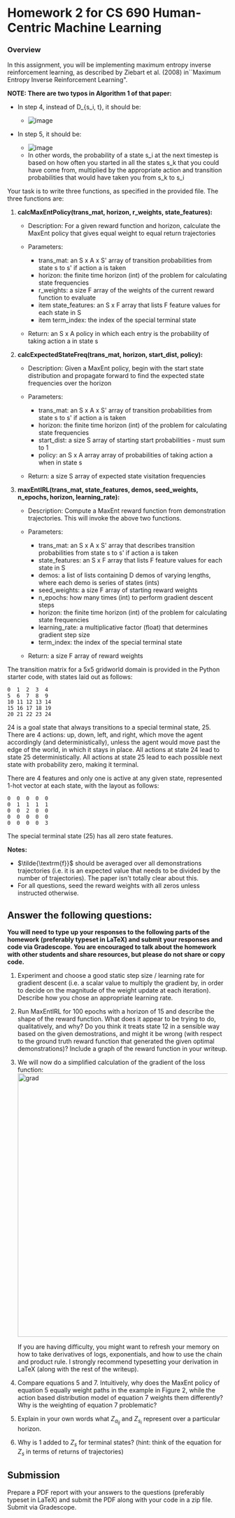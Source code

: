 # Homework 2 for CS 690 Human-Centric Machine Learning

### Overview

In this assignment, you will be implementing maximum entropy inverse reinforcement learning, as described by Ziebart et al. (2008) in``Maximum Entropy Inverse Reinforcement Learning".

**NOTE: There are two typos in Algorithm 1 of that paper:**
- In step 4, instead of D_{s_i, t}, it should be: 
  - ![image](https://github.com/sniekum/MaxEntIRL_assignment/assets/1664131/e7c49e02-84b1-4229-b6b4-9b27812aedb6)

- In step 5, it should be:
  - ![image](https://github.com/sniekum/MaxEntIRL_assignment/assets/1664131/978ffc22-f707-490e-a754-fb340a916908)
  - In other words, the probability of a state s_i at the next timestep is based on how often you started in all the states s_k that you could have come from, multiplied by the appropriate action and transition probabilities that would have taken you from s_k to s_i

Your task is to write three functions, as specified in the provided file.  The three functions are:

1. **calcMaxEntPolicy(trans\_mat, horizon, r\_weights, state\_features):**
  
   - Description: For a given reward function and horizon, calculate the MaxEnt policy that gives equal weight to equal return trajectories
  
   - Parameters:
     - trans_mat: an S x A x S' array of transition probabilities from state s to s' if action a is taken
     - horizon: the finite time horizon (int) of the problem for calculating state frequencies
     - r_weights: a size F array of the weights of the current reward function to evaluate
     - item state_features: an S x F array that lists F feature values for each state in S
     - item term_index: the index of the special terminal state
  
   - Return: an S x A policy in which each entry is the probability of taking action a in state s


2. **calcExpectedStateFreq(trans\_mat, horizon, start\_dist, policy):**
  
   - Description: Given a MaxEnt policy, begin with the start state distribution and propagate forward to find the expected state frequencies over the horizon
  
   - Parameters:
     - trans_mat: an S x A x S' array of transition probabilities from state s to s' if action a is taken
     - horizon: the finite time horizon (int) of the problem for calculating state frequencies
     - start_dist: a size S array of starting start probabilities - must sum to 1
     - policy: an S x A array array of probabilities of taking action a when in state s
  
    - Return: a size S array of expected state visitation frequencies


3. **maxEntIRL(trans\_mat, state\_features, demos, seed\_weights, n\_epochs, horizon, learning\_rate):**
  
   - Description: Compute a MaxEnt reward function from demonstration trajectories.  This will invoke the above two functions.

   - Parameters: 
     - trans_mat: an S x A x S' array that describes transition probabilities from state s to s' if action a is taken
     - state_features: an S x F array that lists F feature values for each state in S
     - demos: a list of lists containing D demos of varying lengths, where each demo is series of states (ints)
     - seed_weights: a size F array of starting reward weights
     - n\_epochs: how many times (int) to perform gradient descent steps
     - horizon: the finite time horizon (int) of the problem for calculating state frequencies
     - learning_rate: a multiplicative factor (float) that determines gradient step size
     - term_index: the index of the special terminal state

   - Return: a size F array of reward weights


The transition matrix for a 5x5 gridworld domain is provided in the Python starter code, with states laid out as follows:

```
0  1  2  3  4
5  6  7  8  9
10 11 12 13 14
15 16 17 18 19
20 21 22 23 24
```


24 is a goal state that always transitions to a special terminal state, 25.  There are 4 actions: up, down, left, and right, which move the agent accordingly (and deterministically), unless the agent would move past the edge of the world, in which it stays in place.  All actions at state 24 lead to state 25 deterministically.  All actions at state 25 lead to each possible next state with probability zero, making it terminal. 

There are 4 features and only one is active at any given state, represented 1-hot vector at each state, with the layout as follows:
```
0  0  0  0  0 
0  1  1  1  1 
0  0  2  0  0 
0  0  0  0  0 
0  0  0  0  3 
```
The special terminal state (25) has all zero state features.

**Notes:**

- $\tilde{\textrm{f}}$ should be averaged over all demonstrations trajectories (i.e. it is an expected value that needs to be divided by the number of trajectories).  The paper isn't totally clear about this.
- For all questions, seed the reward weights with all zeros unless instructed otherwise.


## Answer the following questions:

<strong>You will need to type up your responses to the following parts of the homework (preferably typeset in LaTeX) and submit your responses and code via Gradescope. You are encouraged to talk about the homework with other students and share resources, but please do not share or copy code. </strong>

1. Experiment and choose a good static step size / learning rate for gradient descent (i.e. a scalar value to multiply the gradient by, in order to decide on the magnitude of the weight update at each iteration). Describe how you chose an appropriate learning rate. 

2. Run MaxEntIRL for 100 epochs with a horizon of 15 and describe the shape of the reward function.  What does it appear to be trying to do, qualitatively, and why?  Do you think it treats state 12 in a sensible way based on the given demostrations, and might it be wrong (with respect to the ground truth reward function that generated the given optimal demonstrations)? Include a graph of the reward function in your writeup.

3. We will now do a simplified calculation of the gradient of the loss function:
   <img width="601" alt="grad" src="https://github.com/sniekum/MaxEntIRL_assignment/assets/1664131/5395c12f-17ef-4f2f-8482-0f66a2075c15">

   If you are having difficulty, you might want to refresh your memory on how to take derivatives of logs, exponentials, and how to use the chain and product rule. I strongly recommend typesetting your derivation in LaTeX (along with the rest of the writeup).

4. Compare equations 5 and 7.  Intuitively, why does the MaxEnt policy of equation 5 equally weight paths in the example in Figure 2, while the action based distribution model of equation 7 weights them differently?  Why is the weighting of equation 7 problematic?

5. Explain in your own words what $Z_{a_{ij}}$ and $Z_{s_i}$ represent over a particular horizon.

6. Why is 1 added to $Z_s$ for terminal states?  (hint: think of the equation for $Z_{s}$ in terms of returns of trajectories)

## Submission
Prepare a PDF report with your answers to the questions (preferably typeset in LaTeX) and submit the PDF along with your code in a zip file. Submit via Gradescope.

